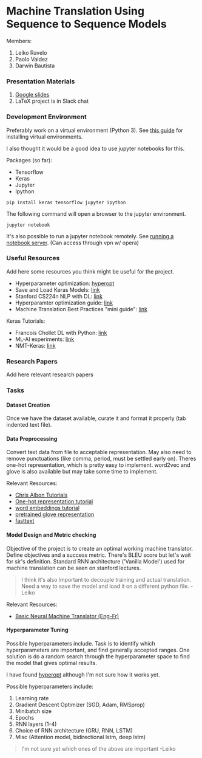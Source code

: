 # Machine Translation Using Sequence to Sequence Models
Members:
1. Leiko Ravelo
2. Paolo Valdez
3. Darwin Bautista

### Presentation Materials
1. [Google slides](https://docs.google.com/presentation/d/1mjo4LcduXuh5jWLy6pzUe-ZqpJvtBWL_9-tAxVEPq2g/edit?usp=sharing)
2. LaTeX project is in Slack chat

### Development Environment
Preferably work on a virtual environment (Python 3).
See [this guide](https://www.pyimagesearch.com/2016/10/24/ubuntu-16-04-how-to-install-opencv/) for installing virtual environments.

I also thought it would be a good idea to use jupyter notebooks for this.

Packages (so far):
* Tensorflow
* Keras
* Jupyter
* Ipython

```
pip install keras tensorflow jupyter ipython
```

The following command will open a browser to the jupyter environment.
```
jupyter notebook
```

It's also possible to run a jupyter notebook remotely. See [running a notebook server](http://jupyter-notebook.readthedocs.io/en/stable/public_server.html). (Can access through vpn w/ opera)

### Useful Resources
Add here some resources you think might be useful for the project.
* Hyperparameter optimization: [hyperopt](https://github.com/hyperopt/hyperopt)
* Save and Load Keras Models: [link](https://machinelearningmastery.com/save-load-keras-deep-learning-models/)
* Stanford CS224n NLP with DL: [link](http://web.stanford.edu/class/cs224n/syllabus.html)
* Hyperparamter optimization guide: [link](https://www.jeremyjordan.me/hyper-parameter-tuning/)
* Machine Translation Best Practices "mini guide": [link](http://ruder.io/deep-learning-nlp-best-practices/index.html#neuralmachinetranslation)

Keras Tutorials:
* Francois Chollet DL with Python: [link](https://github.com/fchollet/deep-learning-with-python-notebooks)
* ML-AI experiments: [link](https://github.com/kmsravindra/ML-AI-experiments)
* NMT-Keras: [link](https://nmt-keras.readthedocs.io/en/latest/)

### Research Papers
Add here relevant research papers

### Tasks
#### Dataset Creation
Once we have the dataset available, curate it and format it properly (tab indented text file).
#### Data Preprocessing
Convert text data from file to acceptable representation. May also need to remove punctuations (like comma, period, must be settled early on). Theres one-hot representation, which is pretty easy to implement. word2vec and glove is also available but may take some time to implement.

Relevant Resources:
* [Chris Albon Tutorials](https://chrisalbon.com/#machine_learning)
* [One-hot representation tutorial](https://github.com/fchollet/deep-learning-with-python-notebooks/blob/master/6.1-one-hot-encoding-of-words-or-characters.ipynb)
* [word embeddings tutorial](https://github.com/fchollet/deep-learning-with-python-notebooks/blob/master/6.1-using-word-embeddings.ipynb)
* [pretrained glove representation](https://nlp.stanford.edu/projects/glove/)
* [fasttext](https://github.com/facebookresearch/fastText/blob/master/docs/crawl-vectors.md)
#### Model Design and Metric checking
Objective of the project is to create an optimal working machine translator. Define objectives and a success metric. There's BLEU score but let's wait for sir's definition. Standard RNN architecture ('Vanilla Model') used for machine translation can be seen on stanford lectures.

> I think it's also important to decouple training and actual translation. Need a way to save the model and load it on a different python file. -Leiko

Relevant Resources:
* [Basic Neural Machine Translator (Eng-Fr)](https://github.com/kmsravindra/ML-AI-experiments/blob/master/AI/Neural%20Machine%20Translation/Neural%20machine%20translation%20-%20Encoder-Decoder%20seq2seq%20model.ipynb)

#### Hyperparameter Tuning
Possible hyperparameters include. Task is to identify which hyperparameters are important, and find generally accepted ranges. One solution is do a random search through the hyperparameter space to find the model that gives optimal results.

I have found [hyperopt](https://github.com/hyperopt/hyperopt) although I'm not sure how it works yet.

Possible hyperparameters include:
1. Learning rate
2. Gradient Descent Optimizer (SGD, Adam, RMSprop)
3. Minibatch size
4. Epochs
4. RNN layers (1-4)
5. Choice of RNN architecture (GRU, RNN, LSTM)
6. Misc (Attention model, bidirectional lstm, deep lstm)

>I'm not sure yet which ones of the above are important -Leiko
